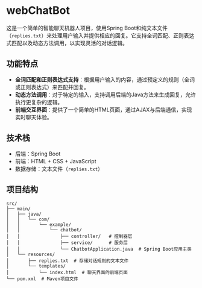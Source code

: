 # webChatBot
这是一个简单的智能聊天机器人项目，使用Spring Boot和纯文本文件（`replies.txt`）来处理用户输入并提供相应的回复。它支持全词匹配、正则表达式匹配以及动态方法调用，以实现灵活的对话逻辑。

## 功能特点

- **全词匹配和正则表达式支持**：根据用户输入的内容，通过预定义的规则（全词或正则表达式）来匹配并回复。
- **动态方法调用**：对于特定的输入，支持调用后端的Java方法来生成回复，允许执行更复杂的逻辑。
- **前端交互界面**：提供了一个简单的HTML页面，通过AJAX与后端通信，实现实时聊天体验。

## 技术栈

- 后端：Spring Boot
- 前端：HTML + CSS + JavaScript
- 数据存储：文本文件（`replies.txt`）

## 项目结构

```plaintext
src/
├── main/
│   ├── java/
│   │   └── com/
│   │       └── example/
│   │           └── chatbot/
│   │               ├── controller/   # 控制器层
│   │               ├── service/      # 服务层
│   │               └── ChatbotApplication.java  # Spring Boot应用主类
│   └── resources/
│       ├── replies.txt  # 存储对话规则的文本文件
│       └── templates/
│           └── index.html  # 聊天界面的前端页面
└── pom.xml  # Maven项目文件
```
